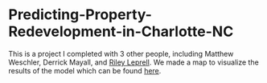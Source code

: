 # Predicting-Property-Redevelopment-in-Charlotte-NC
This is a project I completed with 3 other people, including Matthew Weschler, Derrick Mayall, and [Riley Leprell](https://github.com/RileyLePrell). We made a map to visualize the results of the model which can be found [here](https://experience.arcgis.com/experience/a4fd282ef8924442a7786664b03836f5#data_s=id%3AdataSource_1-18f1156ebb8-layer-4%3A388465).
